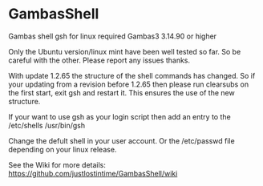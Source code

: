 # GambasShell
Gambas shell gsh for linux required Gambas3 3.14.90 or higher

Only the Ubuntu version/linux mint have been well tested so far.
So be careful with the other. Please report any issues thanks.

With update 1.2.65 the structure of the shell commands has changed.
So if your updating from a revision before 1.2.65 then please run clearsubs on the
first start, exit gsh and restart it. This ensures the use of the new structure.

If your want to use gsh as your login script then add an entry to the /etc/shells
/usr/bin/gsh

Change the defult shell in your user account. Or the /etc/passwd file
depending on your linux release.

See the Wiki for more details: https://github.com/justlostintime/GambasShell/wiki

